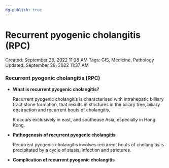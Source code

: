 ```yaml
---
dg-publish: true
---
```


# Recurrent pyogenic cholangitis (RPC)

Created: September 29, 2022 11:28 AM
Tags: GIS, Medicine, Pathology
Updated: September 29, 2022 11:37 AM

### Recurrent pyogenic cholangitis (RPC)

- **What is recurrent pyogenic cholangitis?**
    
    Recurrent pyogenic cholangitis is characterised with intrahepatic billiary tract stone formation, that results in strictures in the biliary tree, biliary obstruction and recurrent bouts of cholangitis.
    
    It occurs exclusively in east, and southease Asia, especially in Hong Kong.
    
- **Pathogenesis of recurrent pyogenic cholangitis**
    
    Recurrent pyogenic cholangitis involves recurrent bouts of cholangitis is precipitated by a cycle of stasis, infection and strictures.
    
- **Complication of recurrent pyogenic cholangitis**